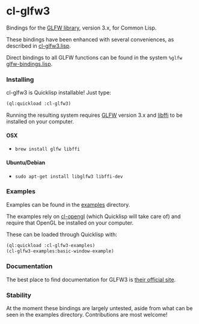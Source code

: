 # cl-glfw3

Bindings for the [GLFW library](http://glfw.org/), version 3.x, for Common Lisp.

These bindings have been enhanced with several conveniences, as described in [cl-glfw3.lisp](./cl-glfw3.lisp).

Direct bindings to all GLFW functions can be found in the system `%glfw` [glfw-bindings.lisp](./glfw-bindings.lisp).

### Installing

cl-glfw3 is Quicklisp installable! Just type:

```lisp
(ql:quickload :cl-glfw3)
```

Running the resulting system requires [GLFW](http://www.glfw.org/) version 3.x and [libffi](http://sourceware.org/libffi/) to be installed on your computer.

#### OSX

 - `brew install glfw libffi`

#### Ubuntu/Debian

 - `sudo apt-get install libglfw3 libffi-dev`

### Examples

Examples can be found in the [examples](./examples) directory.

The examples rely on [cl-opengl](https://github.com/3b/cl-opengl) (which Quicklisp will take care of) and require that OpenGL be installed on your computer.

These can be loaded through Quicklisp with:

```lisp
(ql:quickload :cl-glfw3-examples)
(cl-glfw3-examples:basic-window-example)
```

### Documentation

The best place to find documentation for GLFW3 is [their official site](http://www.glfw.org/docs/3.0/index.html).

### Stability

At the moment these bindings are largely untested, aside from what can be seen in the examples directory. Contributions are most welcome!
